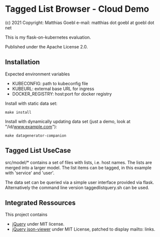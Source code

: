 Tagged List Browser - Cloud Demo
================================
(c) 2021 Copyright: Matthias Goebl
e-mail: matthias dot goebl at goebl dot net

This is my flask-on-kubernetes evaluation.

Published under the Apache License 2.0.


Installation
------------

Expected environment variables
- KUBECONFIG: path to kubeconfig file
- KUBEURL: external base URL for ingress
- DOCKER_REGISTRY: host:port for docker registry


Install with static data set:

    make install


Install with dynamically updating data set (just a demo, look at "/id/www.example.com"):

    make datagenerator-companion


Tagged List UseCase
-------------------

src/model/* contains a set of files with lists, i.e. host names.
The lists are merged into a larger model.
The list items can be tagged, in this example with 'service' and 'user'.

The data set can be queried via a simple user interface provided via flask.
Alternatively the command line version taggedlistquery.sh can be used.


Integrated Ressources
---------------------

This project contains
- [jQuery](https://jquery.com/) under MIT license.
- [jQuery json-viewer](https://github.com/abodelot/jquery.json-viewer) under MIT License, patched to display mailto: links.
